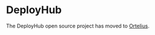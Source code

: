 # DeployHub

The DeployHub open source project has moved to [Ortelius](http://github.com/ortelius/ortelius).
